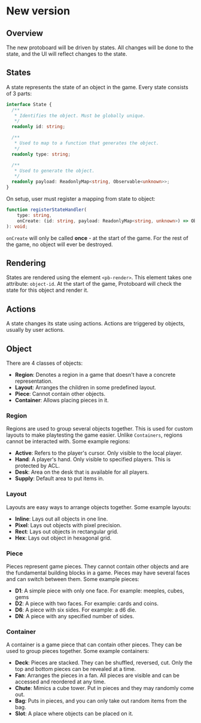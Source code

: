 # New version

## Overview

The new protoboard will be driven by states. All changes will be done to the state, and the UI
will reflect changes to the state.

## States

A state represents the state of an object in the game. Every state consists of 3 parts:

```typescript
interface State {
  /**
   * Identifies the object. Must be globally unique.
   */
  readonly id: string;

  /**
   * Used to map to a function that generates the object.
   */
  readonly type: string;

  /**
   * Used to generate the object.
   */
  readonly payload: ReadonlyMap<string, Observable<unknown>>;
}
```

On setup, user must register a mapping from state to object:

```typescript
function registerStateHandler(
    type: string,
    onCreate: (id: string, payload: ReadonlyMap<string, unknown>) => Observable<Node>,
): void;
```

`onCreate` will only be called **once** - at the start of the game. For the rest of the game, no
object will ever be destroyed.

## Rendering

States are rendered using the element `<pb-render>`. This element takes one attribute: `object-id`.
At the start of the game, Protoboard will check the state for this object and render it.

## Actions

A state changes its state using actions. Actions are triggered by objects, usually by user actions.

## Object

There are 4 classes of objects:

-   **Region**: Denotes a region in a game that doesn't have a concrete representation.
-   **Layout**: Arranges the children in some predefined layout.
-   **Piece**: Cannot contain other objects.
-   **Container**: Allows placing pieces in it.

### Region

Regions are used to group several objects together. This is used for custom layouts to make
playtesting the game easier. Unlike `Containers`, regions cannot be interacted with.
Some example regions:

-   **Active**: Refers to the player's cursor. Only visible to the local player.
-   **Hand**: A player's hand. Only visible to specified players. This is protected by ACL.
-   **Desk**: Area on the desk that is available for all players.
-   **Supply**: Default area to put items in.

### Layout

Layouts are easy ways to arrange objects together. Some example layouts:

-   **Inline**: Lays out all objects in one line.
-   **Pixel**: Lays out objects with pixel precision.
-   **Rect**: Lays out objects in rectangular grid.
-   **Hex**: Lays out object in hexagonal grid.

### Piece

Pieces represent game pieces. They cannot contain other objects and are the fundamental building
blocks in a game. Pieces may have several faces and can switch between them. Some example pieces:

-   **D1**: A simple piece with only one face. For example: meeples, cubes, gems
-   **D2**: A piece with two faces. For example: cards and coins.
-   **D6**: A piece with six sides. For example: a d6 die.
-   **DN**: A piece with any specified number of sides.

### Container

A container is a game piece that can contain other pieces. They can be used to group pieces
together. Some example containers:

-   **Deck**: Pieces are stacked. They can be shuffled, reversed, cut. Only the top and bottom
    pieces can be revealed at a time.
-   **Fan**: Arranges the pieces in a fan. All pieces are visible and can be accessed and reordered
    at any time.
-   **Chute**: Mimics a cube tower. Put in pieces and they may randomly come out.
-   **Bag**: Puts in pieces, and you can only take out random items from the bag.
-   **Slot**: A place where objects can be placed on it.
